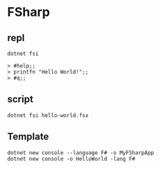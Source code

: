# FSharp

## repl

```f#
dotnet fsi

> #help;;
> printfn "Hello World!";;
> #q;;
```

## script

```f#
dotnet fsi hello-world.fsx
```

## Template

```f#
dotnet new console --language F# -o MyFSharpApp
dotnet new console -o HelloWorld -lang F#
```